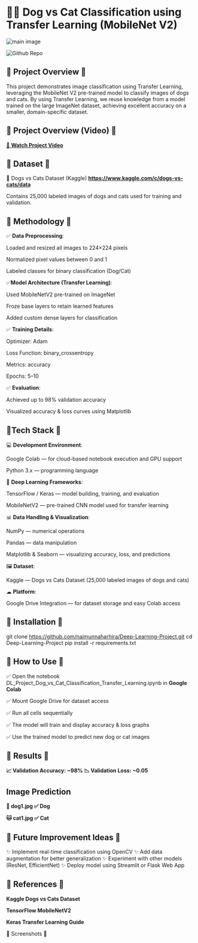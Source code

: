 # 🐶🐱 Dog vs Cat Classification using Transfer Learning (MobileNet V2)

![main image](https://github.com/user-attachments/assets/6bc72e71-193d-4ef2-8987-f95d1fce0f09)


 ![Github Repo](https://img.shields.io/badge/GitHub-najmunnaharhira%2FDeep--Learning--Project-blue?logo=github)

## 🔹 Project Overview 🔹

This project demonstrates image classification using Transfer Learning, leveraging the MobileNet V2 pre-trained model to classify images of dogs and cats.
By using Transfer Learning, we reuse knowledge from a model trained on the large ImageNet dataset, achieving excellent accuracy on a smaller, domain-specific dataset.

## 🔹 Project Overview (Video) 🔹

[🎥 **Watch Project Video**](https://youtu.be/gBu9Y460SMg?si=BZfY81eBqrB3CDLd)


## 🔹 Dataset 🔹

📂 Dogs vs Cats Dataset (Kaggle)
 **https://www.kaggle.com/c/dogs-vs-cats/data**

Contains 25,000 labeled images of dogs and cats used for training and validation.

## 🔹 Methodology 🔹

✅ **Data Preprocessing**:

Loaded and resized all images to 224×224 pixels

Normalized pixel values between 0 and 1

Labeled classes for binary classification (Dog/Cat)

✅**Model Architecture (Transfer Learning)**:

Used MobileNetV2 pre-trained on ImageNet

Froze base layers to retain learned features

Added custom dense layers for classification

✅ **Training Details**:

Optimizer: Adam

Loss Function: binary_crossentropy

Metrics: accuracy

Epochs: 5–10

✅ **Evaluation**:

Achieved up to 98% validation accuracy

Visualized accuracy & loss curves using Matplotlib

## 🔹Tech Stack 🔹

💻 **Development Environment**:

Google Colab — for cloud-based notebook execution and GPU support

Python 3.x — programming language

🧠 **Deep Learning Frameworks**:

TensorFlow / Keras — model building, training, and evaluation

MobileNetV2 — pre-trained CNN model used for transfer learning

📊 **Data Handling & Visualization**:

NumPy — numerical operations

Pandas — data manipulation

Matplotlib & Seaborn — visualizing accuracy, loss, and predictions

🖼 **Dataset**:

Kaggle — Dogs vs Cats Dataset (25,000 labeled images of dogs and cats)

☁ **Platform**:

Google Drive Integration — for dataset storage and easy Colab access

## 🔹 Installation 🔹
git clone https://github.com/najmunnaharhira/Deep-Learning-Project.git
cd Deep-Learning-Project
pip install -r requirements.txt

## 🔹 How to Use 🔹

✅ Open the notebook DL_Project_Dog_vs_Cat_Classification_Transfer_Learning.ipynb in **Google Colab**

✅ Mount Google Drive for dataset access

✅ Run all cells sequentially

✅ The model will train and display accuracy & loss graphs

✅ Use the trained model to predict new dog or cat images


## 🔹 Results 🔹

**📈 Validation Accuracy: ~98%**
**📉 Validation Loss: ~0.05**

## Image	Prediction
**🐶 dog1.jpg	✅ Dog**

**🐱 cat1.jpg	✅ Cat**

## 🔹 Future Improvement Ideas 🔹

✨ Implement real-time classification using OpenCV
✨ Add data augmentation for better generalization
✨ Experiment with other models (ResNet, EfficientNet)
✨ Deploy model using Streamlit or Flask Web App

## 🔹 References 🔹

**Kaggle Dogs vs Cats Dataset**

**TensorFlow MobileNetV2**

**Keras Transfer Learning Guide**

🔹 Screenshots 🔹






